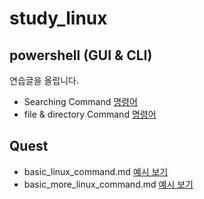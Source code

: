 # study_linux
## powershell (GUI & CLI)
연습글을 올립니다.
- Searching Command [명령어](codes/10_powershell.sh)
- file & directory Command [명령어](codes/20_control_file_dir_powershell.sh)

## Quest
- basic_linux_command.md [예시 보기](/codes/quests/powershell_quest.md)
- basic_more_linux_command.md [예시 보기](/codes/quests/basic_more_linux_command.md)